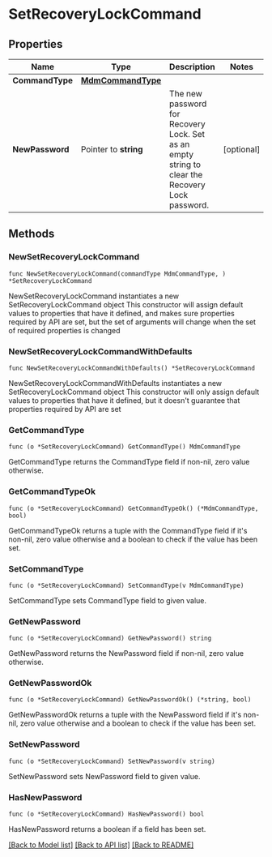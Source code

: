 # SetRecoveryLockCommand

## Properties

Name | Type | Description | Notes
------------ | ------------- | ------------- | -------------
**CommandType** | [**MdmCommandType**](MdmCommandType.md) |  | 
**NewPassword** | Pointer to **string** | The new password for Recovery Lock. Set as an empty string to clear the Recovery Lock password. | [optional] 

## Methods

### NewSetRecoveryLockCommand

`func NewSetRecoveryLockCommand(commandType MdmCommandType, ) *SetRecoveryLockCommand`

NewSetRecoveryLockCommand instantiates a new SetRecoveryLockCommand object
This constructor will assign default values to properties that have it defined,
and makes sure properties required by API are set, but the set of arguments
will change when the set of required properties is changed

### NewSetRecoveryLockCommandWithDefaults

`func NewSetRecoveryLockCommandWithDefaults() *SetRecoveryLockCommand`

NewSetRecoveryLockCommandWithDefaults instantiates a new SetRecoveryLockCommand object
This constructor will only assign default values to properties that have it defined,
but it doesn't guarantee that properties required by API are set

### GetCommandType

`func (o *SetRecoveryLockCommand) GetCommandType() MdmCommandType`

GetCommandType returns the CommandType field if non-nil, zero value otherwise.

### GetCommandTypeOk

`func (o *SetRecoveryLockCommand) GetCommandTypeOk() (*MdmCommandType, bool)`

GetCommandTypeOk returns a tuple with the CommandType field if it's non-nil, zero value otherwise
and a boolean to check if the value has been set.

### SetCommandType

`func (o *SetRecoveryLockCommand) SetCommandType(v MdmCommandType)`

SetCommandType sets CommandType field to given value.


### GetNewPassword

`func (o *SetRecoveryLockCommand) GetNewPassword() string`

GetNewPassword returns the NewPassword field if non-nil, zero value otherwise.

### GetNewPasswordOk

`func (o *SetRecoveryLockCommand) GetNewPasswordOk() (*string, bool)`

GetNewPasswordOk returns a tuple with the NewPassword field if it's non-nil, zero value otherwise
and a boolean to check if the value has been set.

### SetNewPassword

`func (o *SetRecoveryLockCommand) SetNewPassword(v string)`

SetNewPassword sets NewPassword field to given value.

### HasNewPassword

`func (o *SetRecoveryLockCommand) HasNewPassword() bool`

HasNewPassword returns a boolean if a field has been set.


[[Back to Model list]](../README.md#documentation-for-models) [[Back to API list]](../README.md#documentation-for-api-endpoints) [[Back to README]](../README.md)


